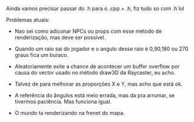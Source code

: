 Ainda vamos precisar passar do .h para o .cpp + .h, fiz tudo so com .h lol

Problemas atuais: 

- Nao sei como adiconar NPCs ou props com esse método de renderização, mas deve ser possível.  

- Quando um raio sai do jogador e o angulo desse raio é 0,90,180 ou 270 graus fica um buraco.  

- Aleatoriamente exite a chance de acontecer um buffer overflow por causa do vector usado no método draw3D da Raycaster, eu acho.  

- Talvez de para melhorar as proporções X e Y, mas acho que está ok.  

- A referência do ângulos está meio errada, mas da pra arrumar, se tivermos paciência. Mas funciona igual.  

- O mundo ta renderizando na frenet do mapa.  

